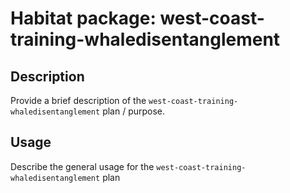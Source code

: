 # Habitat package: west-coast-training-whaledisentanglement

## Description

Provide a brief description of the `west-coast-training-whaledisentanglement` plan / purpose.

## Usage

Describe the general usage for the `west-coast-training-whaledisentanglement` plan
